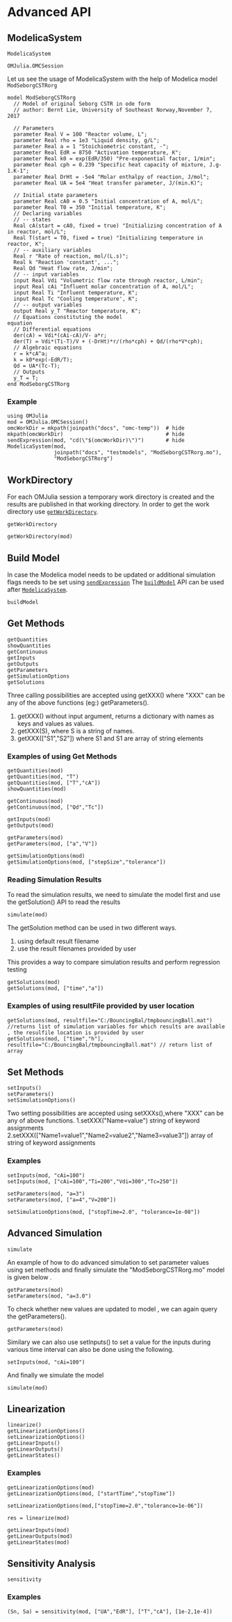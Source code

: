 # Advanced API

## ModelicaSystem

```@docs
ModelicaSystem
```

```@docs
OMJulia.OMCSession
```

Let us see the usage of ModelicaSystem with the help of Modelica model `ModSeborgCSTRorg`

```modelica
model ModSeborgCSTRorg
  // Model of original Seborg CSTR in ode form
  // author: Bernt Lie, University of Southeast Norway,November 7, 2017

  // Parameters
  parameter Real V = 100 "Reactor volume, L";
  parameter Real rho = 1e3 "Liquid density, g/L";
  parameter Real a = 1 "Stoichiometric constant, -";
  parameter Real EdR = 8750 "Activation temperature, K";
  parameter Real k0 = exp(EdR/350) "Pre-exponential factor, 1/min";
  parameter Real cph = 0.239 "Specific heat capacity of mixture, J.g-1.K-1";
  parameter Real DrHt = -5e4 "Molar enthalpy of reaction, J/mol";
  parameter Real UA = 5e4 "Heat transfer parameter, J/(min.K)";

  // Initial state parameters
  parameter Real cA0 = 0.5 "Initial concentration of A, mol/L";
  parameter Real T0 = 350 "Initial temperature, K";
  // Declaring variables
  // -- states
  Real cA(start = cA0, fixed = true) "Initializing concentration of A in reactor, mol/L";
  Real T(start = T0, fixed = true) "Initializing temperature in reactor, K";
  // -- auxiliary variables
  Real r "Rate of reaction, mol/(L.s)";
  Real k "Reaction 'constant', ...";
  Real Qd "Heat flow rate, J/min";
  // -- input variables
  input Real Vdi "Volumetric flow rate through reactor, L/min";
  input Real cAi "Influent molar concentration of A, mol/L";
  input Real Ti "Influent temperature, K";
  input Real Tc "Cooling temperature', K";
  // -- output variables
  output Real y_T "Reactor temperature, K";
  // Equations constituting the model
equation
  // Differential equations
  der(cA) = Vdi*(cAi-cA)/V- a*r;
  der(T) = Vdi*(Ti-T)/V + (-DrHt)*r/(rho*cph) + Qd/(rho*V*cph);
  // Algebraic equations
  r = k*cA^a;
  k = k0*exp(-EdR/T);
  Qd = UA*(Tc-T);
  // Outputs
  y_T = T;
end ModSeborgCSTRorg
```
### Example
```@repl ModSeborgCSTRorg-example
using OMJulia
mod = OMJulia.OMCSession()
omcWorkDir = mkpath(joinpath("docs", "omc-temp"))  # hide
mkpath(omcWorkDir)                                 # hide
sendExpression(mod, "cd(\"$(omcWorkDir)\")")       # hide
ModelicaSystem(mod,
               joinpath("docs", "testmodels", "ModSeborgCSTRorg.mo"),
               "ModSeborgCSTRorg")
```

## WorkDirectory

For each OMJulia session a temporary work directory is created and the results are
published in that working directory.
In order to get the work directory use [`getWorkDirectory`](@ref).

```@docs
getWorkDirectory
```
```@repl ModSeborgCSTRorg-example
getWorkDirectory(mod)
```


## Build Model

In case the Modelica model needs to be updated or additional simulation flags needs to be
set using [`sendExpression`](@ref) The [`buildModel`](@ref) API can be used after
[`ModelicaSystem`](@ref).

```@docs
buildModel
```

## Get Methods

```@docs
getQuantities
showQuantities
getContinuous
getInputs
getOutputs
getParameters
getSimulationOptions
getSolutions
```

Three calling possibilities are accepted using getXXX() where "XXX" can be any of the above functions (eg:) getParameters().
1. getXXX() without input argument, returns a dictionary with names as keys and values as values.
2. getXXX(S), where S is a string of names.
3. getXXX(["S1","S2"]) where S1 and S1 are array of string elements

### Examples of using Get Methods

```@repl ModSeborgCSTRorg-example
getQuantities(mod)
getQuantities(mod, "T")
getQuantities(mod, ["T","cA"])
showQuantities(mod)
```

```@repl ModSeborgCSTRorg-example
getContinuous(mod)
getContinuous(mod, ["Qd","Tc"])
```

```@repl ModSeborgCSTRorg-example
getInputs(mod)
getOutputs(mod)
```

```@repl ModSeborgCSTRorg-example
getParameters(mod)
getParameters(mod, ["a","V"])
```

```@repl ModSeborgCSTRorg-example
getSimulationOptions(mod)
getSimulationOptions(mod, ["stepSize","tolerance"])
```
### Reading Simulation Results
To read the simulation results, we need to simulate the model first and use the getSolution() API to read the results

```@repl ModSeborgCSTRorg-example
simulate(mod)
```

The getSolution method can be used in two different ways.
1. using default result filename
2. use the result filenames provided by user

This provides a way to compare simulation results and perform regression testing

```@repl ModSeborgCSTRorg-example
getSolutions(mod)
getSolutions(mod, ["time","a"])
```
### Examples of using resultFile provided by user location

```
getSolutions(mod, resultfile="C:/BouncingBal/tmpbouncingBall.mat") //returns list of simulation variables for which results are available , the resulfile location is provided by user
getSolutions(mod, ["time","h"], resultfile="C:/BouncingBal/tmpbouncingBall.mat") // return list of array
```
## Set Methods

```@docs
setInputs()
setParameters()
setSimulationOptions()
```

Two setting possibilities are accepted using setXXXs(),where "XXX" can be any of above functions.
1.setXXX("Name=value") string of keyword assignments
2.setXXX(["Name1=value1","Name2=value2","Name3=value3"]) array of string of keyword assignments

### Examples

```@repl ModSeborgCSTRorg-example
setInputs(mod, "cAi=100")
setInputs(mod, ["cAi=100","Ti=200","Vdi=300","Tc=250"])
```

```@repl ModSeborgCSTRorg-example
setParameters(mod, "a=3")
setParameters(mod, ["a=4","V=200"])
```

```@repl ModSeborgCSTRorg-example
setSimulationOptions(mod, ["stopTime=2.0", "tolerance=1e-08"])
```

## Advanced Simulation

```@docs
simulate
```

An example of how to do advanced simulation to set parameter values using set methods and finally simulate the "ModSeborgCSTRorg.mo" model is given below .

```@repl ModSeborgCSTRorg-example
getParameters(mod)
setParameters(mod, "a=3.0")
```

To check whether new values are updated to model , we can again query the getParameters().

```@repl ModSeborgCSTRorg-example
getParameters(mod)
```

Similary we can also use setInputs() to set a value for the inputs during various time interval can also be done using the following.

```@repl ModSeborgCSTRorg-example
setInputs(mod, "cAi=100")
```
And finally we simulate the model

```@repl ModSeborgCSTRorg-example
simulate(mod)
```

## Linearization

```@docs
linearize()
getLinearizationOptions()
setLinearizationOptions()
getLinearInputs()
getLinearOutputs()
getLinearStates()
```

### Examples

```@repl ModSeborgCSTRorg-example
getLinearizationOptions(mod)
getLinearizationOptions(mod, ["startTime","stopTime"])
```

```@repl ModSeborgCSTRorg-example
setLinearizationOptions(mod,["stopTime=2.0","tolerance=1e-06"])
```

```@repl ModSeborgCSTRorg-example
res = linearize(mod)
```

```@repl ModSeborgCSTRorg-example
getLinearInputs(mod)
getLinearOutputs(mod)
getLinearStates(mod)
```

## Sensitivity Analysis

```@docs
sensitivity
```

### Examples

```@repl BouncingBall-example
(Sn, Sa) = sensitivity(mod, ["UA","EdR"], ["T","cA"], [1e-2,1e-4])
```
